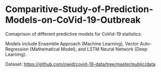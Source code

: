 # Comparitive-Study-of-Prediction-Models-on-CoVid-19-Outbreak

Comaprison of different predictive models for CoVid-19 statistics. 

Models include Ensemble Approach (Machine Learning), Vector Auto-Regression (Mathematical Model), and LSTM Neural Network (Deep Learning).

Dataset:
https://github.com/owid/covid-19-data/tree/master/public/data
